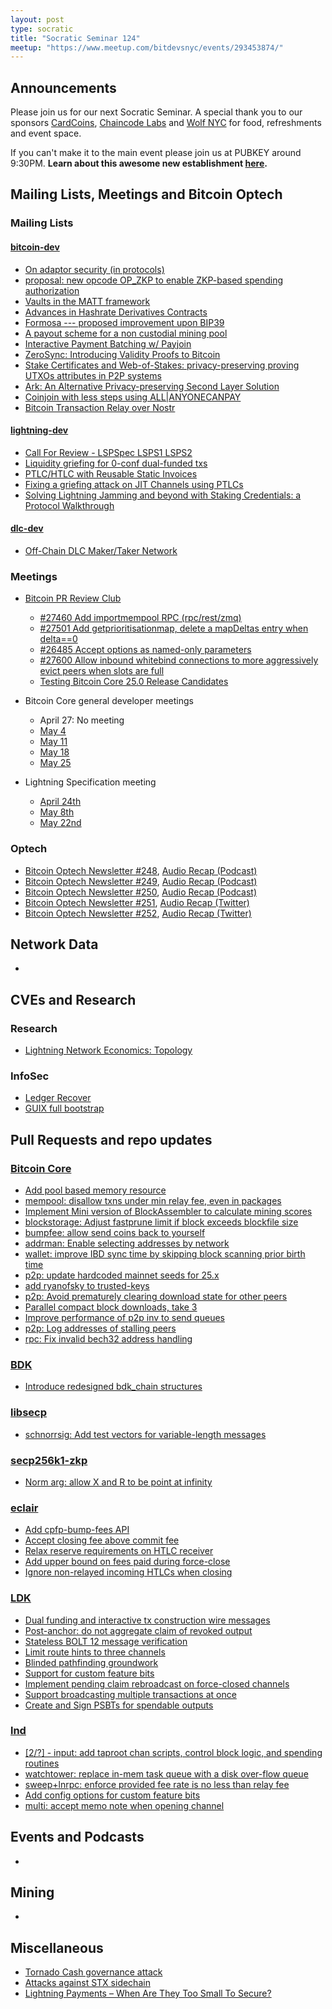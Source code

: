 ```yaml
---
layout: post
type: socratic
title: "Socratic Seminar 124"
meetup: "https://www.meetup.com/bitdevsnyc/events/293453874/"
---
```


## Announcements
Please join us for our next Socratic Seminar. A special thank you to our sponsors [CardCoins](https://cardcoins.co), [Chaincode Labs](https://chaincode.com) and [Wolf NYC](https://wolfnyc.com) for food, refreshments and event space.

If you can't make it to the main event please join us at PUBKEY around 9:30PM. **Learn about this awesome new establishment [here](https://ny.eater.com/2022/12/13/23494423/pubkey-opening-manhattan-bitcoin-bar).**

## Mailing Lists, Meetings and Bitcoin Optech
### Mailing Lists
#### [bitcoin-dev](https://lists.linuxfoundation.org/pipermail/bitcoin-dev)
- [On adaptor security (in protocols)](https://lists.linuxfoundation.org/pipermail/bitcoin-dev/2023-April/021594.html)
- [proposal: new opcode OP_ZKP to enable ZKP-based spending authorization](https://lists.linuxfoundation.org/pipermail/bitcoin-dev/2023-April/021592.html)
- [Vaults in the MATT framework](https://lists.linuxfoundation.org/pipermail/bitcoin-dev/2023-April/021588.html)
- [Advances in Hashrate Derivatives Contracts](https://lists.linuxfoundation.org/pipermail/bitcoin-dev/2023-May/021605.html)
- [Formosa --- proposed improvement upon BIP39](https://lists.linuxfoundation.org/pipermail/bitcoin-dev/2023-May/021607.html)
- [A payout scheme for a non custodial mining pool](https://lists.linuxfoundation.org/pipermail/bitcoin-dev/2023-May/021610.html)
- [Interactive Payment Batching w/ Payjoin](https://lists.linuxfoundation.org/pipermail/bitcoin-dev/2023-May/021653.html)
- [ZeroSync: Introducing Validity Proofs to Bitcoin](https://lists.linuxfoundation.org/pipermail/bitcoin-dev/2023-May/021679.html)
- [Stake Certificates and Web-of-Stakes: privacy-preserving proving UTXOs attributes in P2P systems](https://lists.linuxfoundation.org/pipermail/bitcoin-dev/2023-May/021686.html)
- [Ark: An Alternative Privacy-preserving Second Layer Solution](https://lists.linuxfoundation.org/pipermail/bitcoin-dev/2023-May/021694.html)
- [Coinjoin with less steps using ALL|ANYONECANPAY](https://lists.linuxfoundation.org/pipermail/bitcoin-dev/2023-May/021696.html)
- [Bitcoin Transaction Relay over Nostr](https://lists.linuxfoundation.org/pipermail/bitcoin-dev/2023-May/021700.html)


#### [lightning-dev](https://lists.linuxfoundation.org/pipermail/lightning-dev)
- [Call For Review - LSPSpec LSPS1 LSPS2](https://lists.linuxfoundation.org/pipermail/lightning-dev/2023-May/003926.html)
- [Liquidity griefing for 0-conf dual-funded txs](https://lists.linuxfoundation.org/pipermail/lightning-dev/2023-May/003920.html)
- [PTLC/HTLC with Reusable Static Invoices](https://lists.linuxfoundation.org/pipermail/lightning-dev/2023-May/003937.html)
- [Fixing a griefing attack on JIT Channels using PTLCs](https://lists.linuxfoundation.org/pipermail/lightning-dev/2023-May/003939.html)
- [Solving Lightning Jamming and beyond with Staking Credentials: a Protocol Walkthrough](https://lists.linuxfoundation.org/pipermail/lightning-dev/2023-May/003964.html)


#### [dlc-dev](https://mailmanlists.org/pipermail/dlc-dev)
- [Off-Chain DLC Maker/Taker Network](https://mailmanlists.org/pipermail/dlc-dev/2023-April/000175.html)

### Meetings
- [Bitcoin PR Review Club](https://bitcoincore.reviews)
    - [#27460 Add importmempool RPC (rpc/rest/zmq)](https://bitcoincore.reviews/27460)
    - [#27501 Add getprioritisationmap, delete a mapDeltas entry when delta==0](https://bitcoincore.reviews/27501)
    - [#26485 Accept options as named-only parameters](https://bitcoincore.reviews/26485)
    - [#27600 Allow inbound whitebind connections to more aggressively evict peers when slots are full](https://bitcoincore.reviews/27600)
    - [Testing Bitcoin Core 25.0 Release Candidates](https://bitcoincore.reviews/v25-rc-testing)


- Bitcoin Core general developer meetings
    - April 27: No meeting
    - [May 4](https://www.erisian.com.au/bitcoin-core-dev/log-2023-05-04.html#l-246)
    - [May 11](https://www.erisian.com.au/bitcoin-core-dev/log-2023-05-11.html#l-184)
    - [May 18](https://www.erisian.com.au/bitcoin-core-dev/log-2023-05-18.html#l-196)
    - [May 25](https://www.erisian.com.au/bitcoin-core-dev/log-2023-05-25.html#l-180)

- Lightning Specification meeting
    - [April 24th](https://github.com/lightning/bolts/issues/1067)
    - [May 8th](https://github.com/lightning/bolts/issues/1076)
    - [May 22nd](https://github.com/lightning/bolts/issues/1082)

### Optech
- [Bitcoin Optech Newsletter #248](https://bitcoinops.org/en/newsletters/2023/04/26/), [Audio Recap (Podcast)](https://bitcoinops.org/en/podcast/2023/04/27/)
- [Bitcoin Optech Newsletter #249](https://bitcoinops.org/en/newsletters/2023/05/03/), [Audio Recap (Podcast)](https://bitcoinops.org/en/podcast/2023/05/03/)
- [Bitcoin Optech Newsletter #250](https://bitcoinops.org/en/newsletters/2023/05/10/), [Audio Recap (Podcast)](https://bitcoinops.org/en/podcast/2023/05/10/)
- [Bitcoin Optech Newsletter #251](https://bitcoinops.org/en/newsletters/2023/05/17/), [Audio Recap (Twitter)](https://twitter.com/bitcoinoptech/status/1659166740734001153)
- [Bitcoin Optech Newsletter #252](https://bitcoinops.org/en/newsletters/2023/05/24/), [Audio Recap (Twitter)](https://twitter.com/bitcoinoptech/status/1661748867925446657)

## Network Data
-

## CVEs and Research
### Research
- [Lightning Network Economics: Topology](https://papers.ssrn.com/sol3/papers.cfm?abstract_id=4439190)

### InfoSec
- [Ledger Recover](https://www.ledger.com/recover)
- [GUIX full bootstrap](https://guix.gnu.org/en/blog/2023/the-full-source-bootstrap-building-from-source-all-the-way-down/)


## Pull Requests and repo updates
### [Bitcoin Core](https://github.com/bitcoin/bitcoin)
- [Add pool based memory resource](https://github.com/bitcoin/bitcoin/pull/25325)
- [mempool: disallow txns under min relay fee, even in packages](https://github.com/bitcoin/bitcoin/pull/26933)
- [Implement Mini version of BlockAssembler to calculate mining scores](https://github.com/bitcoin/bitcoin/pull/27021)
- [blockstorage: Adjust fastprune limit if block exceeds blockfile size](https://github.com/bitcoin/bitcoin/pull/27191)
- [bumpfee: allow send coins back to yourself](https://github.com/bitcoin/bitcoin/pull/27195)
- [addrman: Enable selecting addresses by network](https://github.com/bitcoin/bitcoin/pull/27214)
- [wallet: improve IBD sync time by skipping block scanning prior birth time](https://github.com/bitcoin/bitcoin/pull/27469)  
- [p2p: update hardcoded mainnet seeds for 25.x](https://github.com/bitcoin/bitcoin/pull/27488)
- [add ryanofsky to trusted-keys](https://github.com/bitcoin/bitcoin/pull/27604)
- [p2p: Avoid prematurely clearing download state for other peers](https://github.com/bitcoin/bitcoin/pull/27608)
- [Parallel compact block downloads, take 3](https://github.com/bitcoin/bitcoin/pull/27626)
- [Improve performance of p2p inv to send queues](https://github.com/bitcoin/bitcoin/pull/27610)
- [p2p: Log addresses of stalling peers](https://github.com/bitcoin/bitcoin/pull/27761)
- [rpc: Fix invalid bech32 address handling](https://github.com/bitcoin/bitcoin/pull/27727)

### [BDK](https://github.com/bitcoindevkit/bdk)
- [Introduce redesigned bdk_chain structures](https://github.com/bitcoindevkit/bdk/pull/926)

### [libsecp](https://github.com/bitcoin-core/secp256k1)
- [schnorrsig: Add test vectors for variable-length messages](https://github.com/bitcoin-core/secp256k1/pull/1133)

### [secp256k1-zkp](https://github.com/ElementsProject/secp256k1-zkp)
- [Norm arg: allow X and R to be point at infinity](https://github.com/BlockstreamResearch/secp256k1-zkp/pull/218)

### [eclair](https://github.com/ACINQ/eclair/)
- [Add cpfp-bump-fees API](https://github.com/ACINQ/eclair/pull/1783)
- [Accept closing fee above commit fee](https://github.com/ACINQ/eclair/pull/2662)
- [Relax reserve requirements on HTLC receiver](https://github.com/ACINQ/eclair/pull/2666)
- [Add upper bound on fees paid during force-close](https://github.com/ACINQ/eclair/pull/2668)
- [Ignore non-relayed incoming HTLCs when closing](https://github.com/ACINQ/eclair/pull/2672)

### [LDK](https://github.com/lightningdevkit/rust-lightning)
- [Dual funding and interactive tx construction wire messages](https://github.com/lightningdevkit/rust-lightning/pull/1794)
- [Post-anchor: do not aggregate claim of revoked output](https://github.com/lightningdevkit/rust-lightning/pull/1841)
- [Stateless BOLT 12 message verification](https://github.com/lightningdevkit/rust-lightning/pull/1989)
- [Limit route hints to three channels](https://github.com/lightningdevkit/rust-lightning/pull/2044)
- [Blinded pathfinding groundwork](https://github.com/lightningdevkit/rust-lightning/pull/2146)
- [Support for custom feature bits](https://github.com/lightningdevkit/rust-lightning/pull/2204)
- [Implement pending claim rebroadcast on force-closed channels](https://github.com/lightningdevkit/rust-lightning/pull/2208)
- [Support broadcasting multiple transactions at once](https://github.com/lightningdevkit/rust-lightning/pull/2272)
- [Create and Sign PSBTs for spendable outputs](https://github.com/lightningdevkit/rust-lightning/pull/2286)

### [lnd](https://github.com/lightningnetwork/lnd)
- [[2/?] - input: add taproot chan scripts, control block logic, and spending routines](https://github.com/lightningnetwork/lnd/pull/7333)
- [watchtower: replace in-mem task queue with a disk over-flow queue](https://github.com/lightningnetwork/lnd/pull/7380)
- [sweep+lnrpc: enforce provided fee rate is no less than relay fee](https://github.com/lightningnetwork/lnd/pull/7645)
- [Add config options for custom feature bits](https://github.com/lightningnetwork/lnd/pull/7568)
- [multi: accept memo note when opening channel](https://github.com/lightningnetwork/lnd/pull/7668)

## Events and Podcasts
-

## Mining
-

## Miscellaneous
- [Tornado Cash governance attack](https://twitter.com/samczsun/status/1660012956632104960)
- [Attacks against STX sidechain](https://twitter.com/blockworksres/status/1659228801384194049)
- [Lightning Payments – When Are They Too Small To Secure?](https://blog.bitmex.com/lightning-payments-when-are-they-too-small-to-secure/)